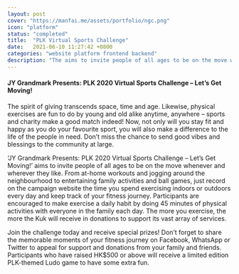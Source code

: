 ```yaml
---
layout: post
cover: "https://manfai.me/assets/portfolio/ngc.png"
icon: "platform"
status: "completed"
title:  "PLK Virtual Sports Challenge"
date:   2021-06-10 11:27:42 +0800
categories: "website platform frontend backend"
description: "The aims to invite people of all ages to be on the move whenever and wherever they like."
---
```

#### JY Grandmark Presents: PLK 2020 Virtual Sports Challenge – Let’s Get Moving!
The spirit of giving transcends space, time and age. Likewise, physical exercises are fun to do by young and old alike anytime, anywhere – sports and charity make a good match indeed! Now, not only will you stay fit and happy as you do your favourite sport, you will also make a difference to the life of the people in need. Don’t miss the chance to send good vibes and blessings to the community at large.

‘JY Grandmark Presents: PLK 2020 Virtual Sports Challenge – Let’s Get Moving!’ aims to invite people of all ages to be on the move whenever and wherever they like. From at-home workouts and jogging around the neighbourhood to entertaining family activities and ball games, just record on the campaign website the time you spend exercising indoors or outdoors every day and keep track of your fitness journey. Participants are encouraged to make exercise a daily habit by doing 45 minutes of physical activities with everyone in the family each day. The more you exercise, the more the Kuk will receive in donations to support its vast array of services.

Join the challenge today and receive special prizes! Don’t forget to share the memorable moments of your fitness journey on Facebook, WhatsApp or Twitter to appeal for support and donations from your family and friends. Participants who have raised HK$500 or above will receive a limited edition PLK-themed Ludo game to have some extra fun.